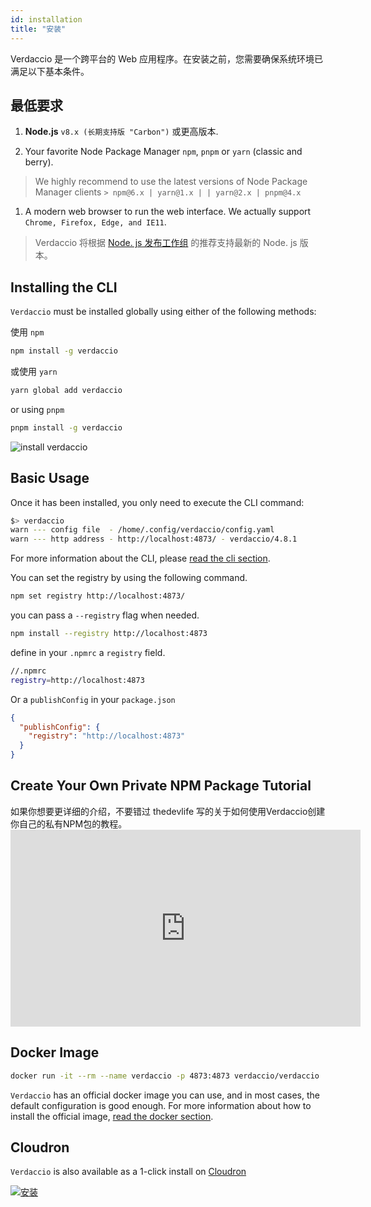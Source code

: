 ```yaml
---
id: installation
title: "安装"
---
```


Verdaccio 是一个跨平台的 Web 应用程序。在安装之前，您需要确保系统环境已满足以下基本条件。

## 最低要求

1. **Node.js** `v8.x (长期支持版 "Carbon")` 或更高版本.

2. Your favorite Node Package Manager `npm`, `pnpm` or `yarn` (classic and berry).

> We highly recommend to use the latest versions of Node Package Manager clients `> npm@6.x | yarn@1.x | | yarn@2.x | pnpm@4.x`

1. A modern web browser to run the web interface. We actually support `Chrome, Firefox, Edge, and IE11`.

> Verdaccio 将根据 [Node. js 发布工作组](https://github.com/nodejs/Release) 的推荐支持最新的 Node. js 版本。

## Installing the CLI

`Verdaccio` must be installed globally using either of the following methods:

使用 `npm`

```bash
npm install -g verdaccio
```

或使用 `yarn`

```bash
yarn global add verdaccio
```

or using `pnpm`

```bash
pnpm install -g verdaccio
```

![install verdaccio](assets/install_verdaccio.gif)

## Basic Usage

Once it has been installed, you only need to execute the CLI command:

```bash
$> verdaccio
warn --- config file  - /home/.config/verdaccio/config.yaml
warn --- http address - http://localhost:4873/ - verdaccio/4.8.1
```

For more information about the CLI, please [read the cli section](cli.md).

You can set the registry by using the following command.

```bash
npm set registry http://localhost:4873/
```

you can pass a `--registry` flag when needed.

```bash
npm install --registry http://localhost:4873
```

define in your `.npmrc` a `registry` field.

```bash
//.npmrc
registry=http://localhost:4873
```

Or a `publishConfig` in your `package.json`

```json
{
  "publishConfig": {
    "registry": "http://localhost:4873"
  }
}
```

## Create Your Own Private NPM Package Tutorial

如果你想要更详细的介绍，不要错过 thedevlife 写的关于如何使用Verdaccio创建你自己的私有NPM包的教程。 <iframe width="560" height="315" src="https://www.youtube.com/embed/Co0RwdpEsag?enablejsapi=1" frameborder="0" allow="accelerometer; autoplay; encrypted-media; gyroscope; picture-in-picture" allowfullscreen mark="crwd-mark"></iframe> 

## Docker Image

```bash
docker run -it --rm --name verdaccio -p 4873:4873 verdaccio/verdaccio
```

`Verdaccio` has an official docker image you can use, and in most cases, the default configuration is good enough. For more information about how to install the official image, [read the docker section](docker.md).

## Cloudron

`Verdaccio` is also available as a 1-click install on [Cloudron](https://cloudron.io)

[![安装](https://cloudron.io/img/button.svg)](https://cloudron.io/button.html?app=org.eggertsson.verdaccio)